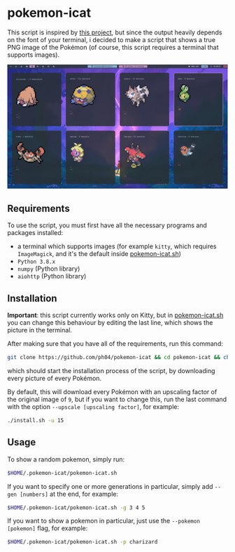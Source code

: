 # pokemon-icat

This script is inspired by [this project](https://gitlab.com/phoneybadger/pokemon-colorscripts), but since the output heavily depends on the font of your terminal, i decided to make a script that shows a true PNG image of the Pokémon (of course, this script requires a terminal that supports images).

![Screenshot](screenshot.png)

## Requirements

To use the script, you must first have all the necessary programs and packages installed:

- a terminal which supports images (for example `kitty`, which requires `ImageMagick`, and it's the default inside [pokemon-icat.sh](https://github.com/ph04/pokemon-icat/blob/main/pokemon-icat.sh))
- `Python 3.8.x`
- `numpy` (Python library)
- `aiohttp` (Python library)

## Installation

**Important**: this script currently works only on Kitty, but in [pokemon-icat.sh](pokemon-icat.sh) you can change this behaviour by editing the last line, which shows the picture in the terminal.

After making sure that you have all of the requirements, run this command:

```sh
git clone https://github.com/ph04/pokemon-icat && cd pokemon-icat && chmod +x install.sh && ./install.sh
```

which should start the installation process of the script, by downloading every picture of every Pokémon.

By default, this will download every Pokémon with an upscaling factor of the original image of `9`, but if you want to change this, run the last command with the option `--upscale [upscaling factor]`, for example:

```sh
./install.sh -u 15
```

## Usage

To show a random pokemon, simply run:

```sh
$HOME/.pokemon-icat/pokemon-icat.sh
```

If you want to specify one or more generations in particular, simply add `--gen [numbers]` at the end, for example:

```sh
$HOME/.pokemon-icat/pokemon-icat.sh -g 3 4 5
```

If you want to show a pokemon in particular, just use the `--pokemon [pokemon]` flag, for example:

```sh
$HOME/.pokemon-icat/pokemon-icat.sh -p charizard
```
